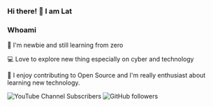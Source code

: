 ### Hi there! 👋 I am Lat

###  Whoami

🎈 I'm newbie and still learning from zero

💻 Love to explore new thing especially on cyber and technology

🐳 I enjoy contributing to Open Source and I'm really enthusiast about learning new technology.

<img alt="YouTube Channel Subscribers" src="https://img.shields.io/youtube/channel/subscribers/UCODtyF2wtLJ0Dch_L9px0JA?style=social"> <img alt="GitHub followers" src="https://img.shields.io/github/followers/La7z?style=social">
